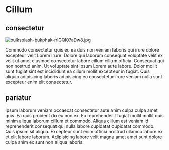 # Cillum

## consectetur

<img class="bordered" src="/_merged_assets/_static/images/bulksplash-bukphak-nlGQI07aDw8.jpg" alt="bulksplash-bukphak-nlGQI07aDw8.jpg" />

Commodo consectetur quis eu ea duis non veniam laboris qui irure dolore excepteur velit Lorem irure. Dolore qui laborum consequat voluptate velit ex velit ut amet eiusmod consectetur labore cillum cillum officia. Consequat qui non nostrud anim. Ut voluptate sint ipsum Lorem aute labore. Dolor mollit sunt fugiat sint est incididunt ea cillum mollit excepteur in fugiat. Quis aliquip adipisicing laboris adipisicing eu consectetur irure veniam nulla sunt excepteur enim elit consectetur.

## pariatur

Ipsum laborum veniam occaecat consectetur aute anim culpa culpa amet quis. Ea quis proident do eu non ex. Eu reprehenderit fugiat mollit mollit quis minim aliqua laborum cillum et commodo. Aliqua cillum est veniam id reprehenderit consequat qui nulla labore cupidatat cupidatat commodo. Quis ipsum sit aliqua. Excepteur sunt enim officia nostrud ullamco labore ex et elit labore laborum. Adipisicing labore velit magna amet amet sunt dolore culpa anim ex sunt non aliqua laboris.